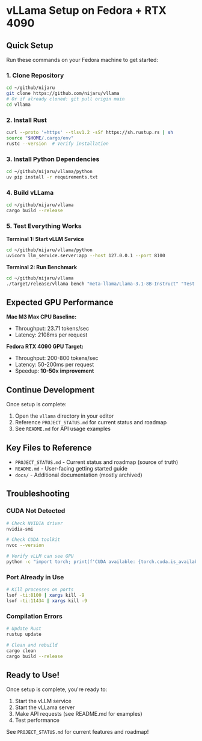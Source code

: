 # vLLama Setup on Fedora + RTX 4090

## Quick Setup

Run these commands on your Fedora machine to get started:

### 1. Clone Repository
```bash
cd ~/github/nijaru
git clone https://github.com/nijaru/vllama
# Or if already cloned: git pull origin main
cd vllama
```

### 2. Install Rust
```bash
curl --proto '=https' --tlsv1.2 -sSf https://sh.rustup.rs | sh
source "$HOME/.cargo/env"
rustc --version  # Verify installation
```

### 3. Install Python Dependencies
```bash
cd ~/github/nijaru/vllama/python
uv pip install -r requirements.txt
```

### 4. Build vLLama
```bash
cd ~/github/nijaru/vllama
cargo build --release
```

### 5. Test Everything Works

**Terminal 1: Start vLLM Service**
```bash
cd ~/github/nijaru/vllama/python
uvicorn llm_service.server:app --host 127.0.0.1 --port 8100
```

**Terminal 2: Run Benchmark**
```bash
cd ~/github/nijaru/vllama
./target/release/vllama bench "meta-llama/Llama-3.1-8B-Instruct" "Test prompt" -i 10
```

## Expected GPU Performance

**Mac M3 Max CPU Baseline:**
- Throughput: 23.71 tokens/sec
- Latency: 2108ms per request

**Fedora RTX 4090 GPU Target:**
- Throughput: 200-800 tokens/sec
- Latency: 50-200ms per request
- Speedup: **10-50x improvement**

## Continue Development

Once setup is complete:

1. Open the `vllama` directory in your editor
2. Reference `PROJECT_STATUS.md` for current status and roadmap
3. See `README.md` for API usage examples

## Key Files to Reference

- `PROJECT_STATUS.md` - Current status and roadmap (source of truth)
- `README.md` - User-facing getting started guide
- `docs/` - Additional documentation (mostly archived)

## Troubleshooting

### CUDA Not Detected
```bash
# Check NVIDIA driver
nvidia-smi

# Check CUDA toolkit
nvcc --version

# Verify vLLM can see GPU
python -c "import torch; print(f'CUDA available: {torch.cuda.is_available()}')"
```

### Port Already in Use
```bash
# Kill processes on ports
lsof -ti:8100 | xargs kill -9
lsof -ti:11434 | xargs kill -9
```

### Compilation Errors
```bash
# Update Rust
rustup update

# Clean and rebuild
cargo clean
cargo build --release
```

## Ready to Use!

Once setup is complete, you're ready to:
1. Start the vLLM service
2. Start the vLLama server
3. Make API requests (see README.md for examples)
4. Test performance

See `PROJECT_STATUS.md` for current features and roadmap!
